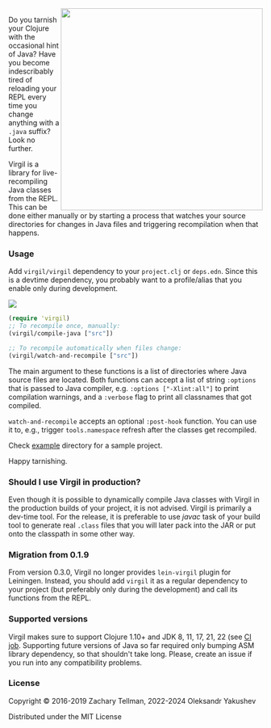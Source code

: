 <img src="docs/cocytus.jpg" align="right" width="400"/>

Do you tarnish your Clojure with the occasional hint of Java? Have you become
indescribably tired of reloading your REPL every time you change anything with a
`.java` suffix? Look no further.

Virgil is a library for live-recompiling Java classes from the REPL. This can be
done either manually or by starting a process that watches your source
directories for changes in Java files and triggering recompilation when that
happens.

### Usage

Add `virgil/virgil` dependency to your `project.clj` or `deps.edn`. Since this
is a devtime dependency, you probably want to a profile/alias that you enable
only during development.

[![](https://clojars.org/virgil/virgil/latest-version.svg)](https://clojars.org/virgil/virgil)

```clj
(require 'virgil)
;; To recompile once, manually:
(virgil/compile-java ["src"])

;; To recompile automatically when files change:
(virgil/watch-and-recompile ["src"])
```

The main argument to these functions is a list of directories where Java source
files are located. Both functions can accept a list of string `:options` that is
passed to Java compiler, e.g. `:options ["-Xlint:all"]` to print compilation
warnings, and a `:verbose` flag to print all classnames that got compiled.

`watch-and-recompile` accepts an optional `:post-hook` function. You can use it
to, e.g., trigger `tools.namespace` refresh after the classes get recompiled.

Check [example](example) directory for a sample project.

Happy tarnishing.

### Should I use Virgil in production?

Even though it is possible to dynamically compile Java classes with Virgil in
the production builds of your project, it is not advised. Virgil is primarily a
dev-time tool. For the release, it is preferable to use *javac* task of your
build tool to generate real `.class` files that you will later pack into the JAR
or put onto the classpath in some other way.

### Migration from 0.1.9

From version 0.3.0, Virgil no longer provides `lein-virgil` plugin for
Leiningen. Instead, you should add `virgil` it as a regular dependency to your
project (but preferably only during the development) and call its functions from
the REPL.

### Supported versions

Virgil makes sure to support Clojure 1.10+ and JDK 8, 11, 17, 21, 22 (see [CI
job](https://app.circleci.com/pipelines/github/clj-commons/virgil).
Supporting future versions of Java so far required only bumping ASM library
dependency, so that shouldn't take long. Please, create an issue if you run into
any compatibility problems.

### License

Copyright © 2016-2019 Zachary Tellman, 2022-2024 Oleksandr Yakushev

Distributed under the MIT License

